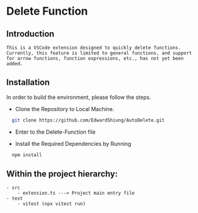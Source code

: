 # Delete Function


## Introduction

    This is a VSCode extension designed to quickly delete functions. Currently, this feature is limited to general functions, and support for arrow functions, function expressions, etc., has not yet been added.

## Installation

In order to build the environment, please follow the steps.

- Clone the Repository to Local Machine.

```bash
  git clone https://github.com/EdwardShiung/AutoDelete.git
```

- Enter to the Delete-Function file

- Install the Required Dependencies by Running
```bash
  npm install
```

## Within the project hierarchy:
    - src
        - extension.ts ---> Project main entry file
    - test
        - vitest (npx vitest run)
